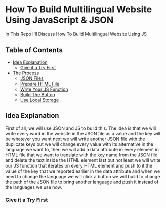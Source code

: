 # How To Build Multilingual Website Using JavaScript & JSON

In This Repo I'll Discuss How To Build Multilingual Website Using JS

## Table of Contents

- [Idea Explanation](#idea-explanation)
    - [Give it a Try First](#give-it-a-try-first)
- [The Process](#the-process)
    - [JSON Files](#JSONFiles)
    - [Prepare HTML File](#PrepareHTMLFile)
    - [Write Your JS Function](#Writeyourjsfunction)
    - [Build The Button](#buildthebutton)
    - [Use Local Storage](#uselocalstorage)

## Idea Explanation

First of all, we will use JSON and JS to build this. The idea is that we will write every word in the website in the JSON file as a value and the key will be whatever you want next we will write another JSON file with the duplicate keys but we will change every value with its alternative in the language we want to, then we will add a data attribute in every element in HTML file that we want to translate with the key name from the JSON file and delete the text inside the HTML element last but not least we will write our JS function that iterates on every HTML element and push to it the value of the key that we reported earlier in the data attribute and when we need to change the language we will click a button we will build to change the path of the JSON file to bring another language and push it instead of the languages we use now.

### Give it a Try First

